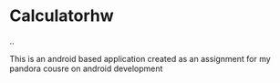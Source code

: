 # Calculatorhw
..

This is an android based application created as an assignment for my pandora cousre on android development
